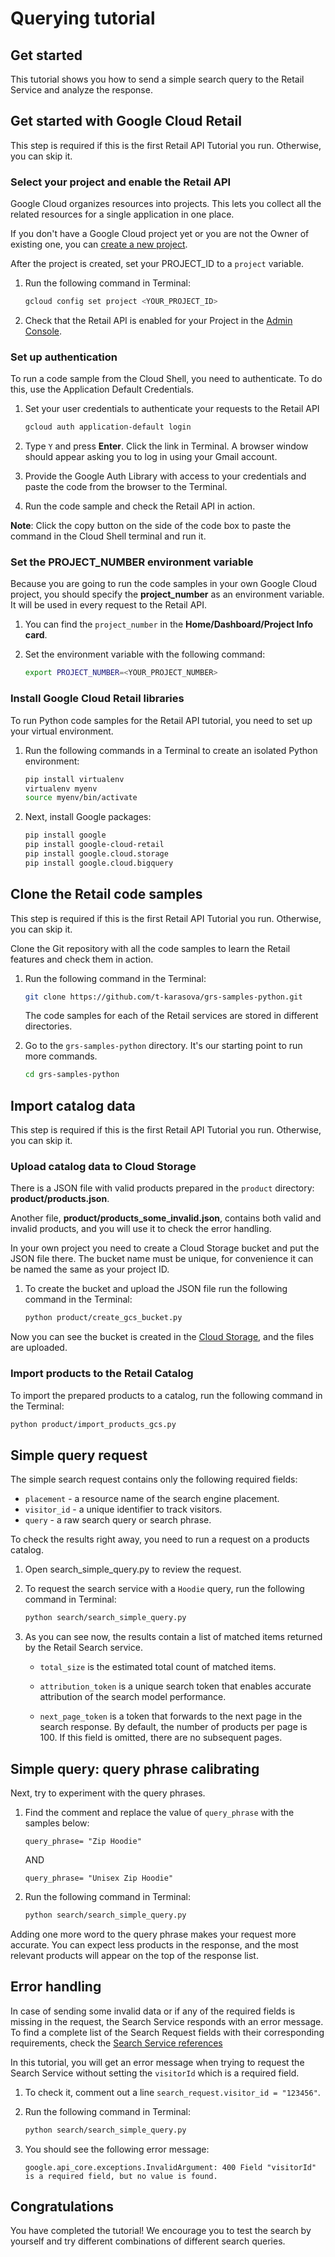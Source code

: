 # Querying tutorial

## Get started

This tutorial shows you how to send a simple search query to the Retail Service and analyze the response.


<walkthrough-tutorial-duration duration="4"></walkthrough-tutorial-duration>

## Get started with Google Cloud Retail

This step is required if this is the first Retail API Tutorial you run.
Otherwise, you can skip it.

### Select your project and enable the Retail API

Google Cloud organizes resources into projects. This lets you
collect all the related resources for a single application in one place.

If you don't have a Google Cloud project yet or you are not the Owner of existing one, you can
[create a new project](https://console.cloud.google.com/projectcreate).

After the project is created, set your PROJECT_ID to a ```project``` variable.
1. Run the following command in Terminal:
    ```bash
    gcloud config set project <YOUR_PROJECT_ID>
    ```

1. Check that the Retail API is enabled for your Project in the [Admin Console](https://console.cloud.google.com/ai/retail/).

### Set up authentication

To run a code sample from the Cloud Shell, you need to authenticate. To do this, use the Application Default Credentials.

1. Set your user credentials to authenticate your requests to the Retail API

    ```bash
    gcloud auth application-default login
    ```

1. Type `Y` and press **Enter**. Click the link in Terminal. A browser window should appear asking you to log in using your Gmail account.

1. Provide the Google Auth Library with access to your credentials and paste the code from the browser to the Terminal.

1. Run the code sample and check the Retail API in action.

**Note**: Click the copy button on the side of the code box to paste the command in the Cloud Shell terminal and run it.

### Set the PROJECT_NUMBER environment variable

Because you are going to run the code samples in your own Google Cloud project, you should specify the **project_number** as an environment variable. It will be used in every request to the Retail API.

1. You can find the ```project_number``` in the **Home/Dashboard/Project Info card**.

1. Set the environment variable with the following command:
    ```bash
    export PROJECT_NUMBER=<YOUR_PROJECT_NUMBER>
    ```

### Install Google Cloud Retail libraries

To run Python code samples for the Retail API tutorial, you need to set up your virtual environment.

1. Run the following commands in a Terminal to create an isolated Python environment:
    ```bash
    pip install virtualenv
    virtualenv myenv
    source myenv/bin/activate
    ```
1. Next, install Google packages:
    ```bash
    pip install google
    pip install google-cloud-retail
    pip install google.cloud.storage
    pip install google.cloud.bigquery

    ```

## Clone the Retail code samples

This step is required if this is the first Retail API Tutorial you run.
Otherwise, you can skip it.

Clone the Git repository with all the code samples to learn the Retail features and check them in action.

<!-- TODO(ianan): change the repository link -->
1. Run the following command in the Terminal:
    ```bash
    git clone https://github.com/t-karasova/grs-samples-python.git
    ```

    The code samples for each of the Retail services are stored in different directories.

1. Go to the ```grs-samples-python``` directory. It's our starting point to run more commands.
    ```bash
    cd grs-samples-python
    ```

## Import catalog data

This step is required if this is the first Retail API Tutorial you run.
Otherwise, you can skip it.

### Upload catalog data to Cloud Storage

There is a JSON file with valid products prepared in the `product` directory:
**product/products.json**.

Another file, **product/products_some_invalid.json**, contains both valid and invalid products, and you will use it to check the error handling.

In your own project you need to create a Cloud Storage bucket and put the JSON file there.
The bucket name must be unique, for convenience it can be named the same as your project ID.

1. To create the bucket and upload the JSON file run the following command in the Terminal:

    ```bash
    python product/create_gcs_bucket.py
    ```

Now you can see the bucket is created in the [Cloud Storage](https://console.cloud.google.com/storage/browser), and the files are uploaded.

### Import products to the Retail Catalog

To import the prepared products to a catalog, run the following command in the Terminal:

```bash
python product/import_products_gcs.py
```

## Simple query request

The simple search request contains only the following required fields:
- `placement` - a resource name of the search engine placement.
- `visitor_id` - a unique identifier to track visitors.
- `query` - a raw search query or search phrase.

To check the results right away, you need to run a request on a products catalog.

1. Open
<walkthrough-editor-select-regex filePath="cloudshell_open/grs-samples-python/search/search_simple_query.py" regex="TRY DIFFERENT QUERY PHRASES HERE">search_simple_query.py</walkthrough-editor-select-regex> to review the request.

1. To request the search service with a `Hoodie` query, run the following command in Terminal:
    ```bash
    python search/search_simple_query.py
    ```

1. As you can see now, the results contain a list of matched items returned by the Retail Search service.

    - `total_size` is the estimated total count of matched items.

    - `attribution_token` is a unique search token that enables accurate attribution of the search model performance.

    - `next_page_token` is a token that forwards to the next page in the search response. By default, the number of products per page is 100. If this field is omitted, there are no subsequent pages.

## Simple query: query phrase calibrating

Next, try to experiment with the query phrases.

1. Find the <walkthrough-editor-select-regex filePath="cloudshell_open/grs-samples-python/search/search_simple_query.py" regex="TRY DIFFERENT QUERY PHRASES HERE">comment</walkthrough-editor-select-regex> and replace the value of `query_phrase` with the samples below:

    ```
    query_phrase= "Zip Hoodie"
    ```

    AND
    ```
    query_phrase= "Unisex Zip Hoodie"
    ```

1. Run the following command in Terminal:
    ```bash
    python search/search_simple_query.py
    ```

Adding one more word to the query phrase makes your request more accurate. You can expect less products in the response, and the most relevant products will appear on the top of the response list.

## Error handling

In case of sending some invalid data or if any of the required fields is missing in the request, the Search Service responds with an error message.
To find a complete list of the Search Request fields with their corresponding requirements, check the [Search Service references](https://cloud.google.com/retail/docs/reference/rpc/google.cloud.retail.v2#searchservice)

In this tutorial, you will get an error message when trying to request the Search Service without setting the `visitorId` which is a required field.

1. To check it, comment out a <walkthrough-editor-select-regex filePath="cloudshell_open/grs-samples-python/search/search_simple_query.py" regex="123456">line</walkthrough-editor-select-regex> `search_request.visitor_id = "123456"`.

1. Run the following command in Terminal:
    ```bash
    python search/search_simple_query.py
    ```

1. You should see the following error message:

    ```terminal
    google.api_core.exceptions.InvalidArgument: 400 Field "visitorId" is a required field, but no value is found.
    ```

## Congratulations

<walkthrough-conclusion-trophy></walkthrough-conclusion-trophy>

You have completed the tutorial! We encourage you to test the search by yourself and try different combinations of different search queries.

<walkthrough-inline-feedback></walkthrough-inline-feedback>
